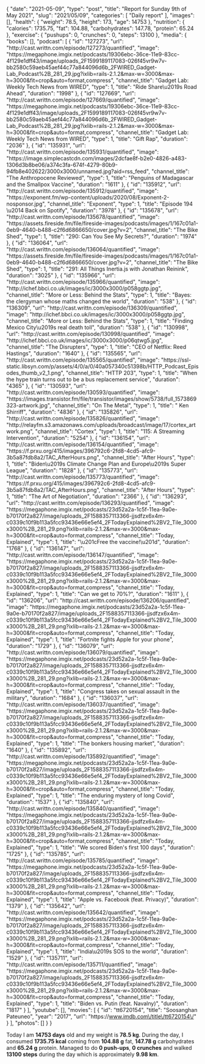 {
    "date": "2021-05-09",
    "type": "post",
    "title": "Report for Sunday 9th of May 2021",
    "slug": "2021\/05\/09",
    "categories": [
        "Daily report"
    ],
    "images": [],
    "health": {
        "weight": 78.5,
        "height": 173,
        "age": 14753
    },
    "nutrition": {
        "calories": 1735.75,
        "fat": 104.88,
        "carbohydrates": 147.78,
        "protein": 65.24
    },
    "exercise": {
        "pushups": 0,
        "crunches": 0,
        "steps": 13100
    },
    "media": {
        "books": [],
        "podcast": [
            {
                "id": "127273",
                "url": "http:\/\/cast.writtn.com\/episode\/127273\/quantified",
                "image": "https:\/\/megaphone.imgix.net\/podcasts\/19306ebc-36ce-11e9-83cc-4f129e1dff43\/image\/uploads_2F1599189117083-026f45vr9w7v-bb2580c59aeb45aef44c77a844096d6b_2FWIRED_Gadget-Lab_Podcast%2B_281_29.jpg?ixlib=rails-2.1.2&max-w=3000&max-h=3000&fit=crop&auto=format,compress",
                "channel_title": "Gadget Lab: Weekly Tech News from WIRED",
                "type": 1,
                "title": "Ride Share\u2019s Road Ahead",
                "duration": "1998"
            },
            {
                "id": "127669",
                "url": "http:\/\/cast.writtn.com\/episode\/127669\/quantified",
                "image": "https:\/\/megaphone.imgix.net\/podcasts\/19306ebc-36ce-11e9-83cc-4f129e1dff43\/image\/uploads_2F1599189117083-026f45vr9w7v-bb2580c59aeb45aef44c77a844096d6b_2FWIRED_Gadget-Lab_Podcast%2B_281_29.jpg?ixlib=rails-2.1.2&max-w=3000&max-h=3000&fit=crop&auto=format,compress",
                "channel_title": "Gadget Lab: Weekly Tech News from WIRED",
                "type": 1,
                "title": "Gift Rap",
                "duration": "2036"
            },
            {
                "id": "135931",
                "url": "http:\/\/cast.writtn.com\/episode\/135931\/quantified",
                "image": "https:\/\/image.simplecastcdn.com\/images\/2dcfae8f-b2e0-4826-a483-1306d3b8be06\/a374c3fa-674f-4279-80b9-94fb8e402622\/3000x3000\/unnamed.jpg?aid=rss_feed",
                "channel_title": "The Anthropocene Reviewed",
                "type": 1,
                "title": "Penguins of Madagascar and the Smallpox Vaccine",
                "duration": "1611"
            },
            {
                "id": "135912",
                "url": "http:\/\/cast.writtn.com\/episode\/135912\/quantified",
                "image": "https:\/\/exponent.fm\/wp-content\/uploads\/2020\/08\/Exponent-2-nosponsor.jpg",
                "channel_title": "Exponent",
                "type": 1,
                "title": "Episode 194 \u2014 Back on Spotify",
                "duration": "3978"
            },
            {
                "id": "135678",
                "url": "http:\/\/cast.writtn.com\/episode\/135678\/quantified",
                "image": "https:\/\/assets.fireside.fm\/file\/fireside-images\/podcasts\/images\/1\/167c01a1-0eb9-4640-b488-c2f6d6866650\/cover.jpg?v=2",
                "channel_title": "The Bike Shed",
                "type": 1,
                "title": "290: Can You See My Secrets?",
                "duration": "1974"
            },
            {
                "id": "136064",
                "url": "http:\/\/cast.writtn.com\/episode\/136064\/quantified",
                "image": "https:\/\/assets.fireside.fm\/file\/fireside-images\/podcasts\/images\/1\/167c01a1-0eb9-4640-b488-c2f6d6866650\/cover.jpg?v=2",
                "channel_title": "The Bike Shed",
                "type": 1,
                "title": "291: All Things Inertia.js with Jonathan Reinink",
                "duration": "3025"
            },
            {
                "id": "135966",
                "url": "http:\/\/cast.writtn.com\/episode\/135966\/quantified",
                "image": "http:\/\/ichef.bbci.co.uk\/images\/ic\/3000x3000\/p058ggtp.jpg",
                "channel_title": "More or Less: Behind the Stats",
                "type": 1,
                "title": "Bayes: the clergyman whose maths changed the world",
                "duration": "538"
            },
            {
                "id": "136309",
                "url": "http:\/\/cast.writtn.com\/episode\/136309\/quantified",
                "image": "http:\/\/ichef.bbci.co.uk\/images\/ic\/3000x3000\/p058ggtp.jpg",
                "channel_title": "More or Less: Behind the Stats",
                "type": 1,
                "title": "Finding Mexico City\u2019s real death toll",
                "duration": "538"
            },
            {
                "id": "130998",
                "url": "http:\/\/cast.writtn.com\/episode\/130998\/quantified",
                "image": "http:\/\/ichef.bbci.co.uk\/images\/ic\/3000x3000\/p06qtwg5.jpg",
                "channel_title": "The Disrupters",
                "type": 1,
                "title": "CEO of Netflix:  Reed Hastings",
                "duration": "1640"
            },
            {
                "id": "135565",
                "url": "http:\/\/cast.writtn.com\/episode\/135565\/quantified",
                "image": "https:\/\/ssl-static.libsyn.com\/p\/assets\/4\/0\/a\/0\/40a057340c51398b\/HTTP_Podcast_Episodes_thumb_v2_1.png",
                "channel_title": "HTTP 203",
                "type": 1,
                "title": "When the hype train turns out to be a bus replacement service",
                "duration": "4365"
            },
            {
                "id": "130593",
                "url": "http:\/\/cast.writtn.com\/episode\/130593\/quantified",
                "image": "https:\/\/images.transistor.fm\/file\/transistor\/images\/show\/5738\/full_1573869323-artwork.jpg",
                "channel_title": "On The Metal",
                "type": 1,
                "title": " Ken Shirriff",
                "duration": "4836"
            },
            {
                "id": "135826",
                "url": "http:\/\/cast.writtn.com\/episode\/135826\/quantified",
                "image": "http:\/\/relayfm.s3.amazonaws.com\/uploads\/broadcast\/image\/17\/cortex_artwork.png",
                "channel_title": "Cortex",
                "type": 1,
                "title": "115: A Streaming Intervention",
                "duration": "5254"
            },
            {
                "id": "136154",
                "url": "http:\/\/cast.writtn.com\/episode\/136154\/quantified",
                "image": "https:\/\/f.prxu.org\/415\/images\/396792c6-2fd8-4cd5-afc9-3b5a87fdb8a2\/TAC_AfterHours.png",
                "channel_title": "After Hours",
                "type": 1,
                "title": "Biden\u2019s Climate Change Plan and Europe\u2019s Super League",
                "duration": "1828"
            },
            {
                "id": "135773",
                "url": "http:\/\/cast.writtn.com\/episode\/135773\/quantified",
                "image": "https:\/\/f.prxu.org\/415\/images\/396792c6-2fd8-4cd5-afc9-3b5a87fdb8a2\/TAC_AfterHours.png",
                "channel_title": "After Hours",
                "type": 1,
                "title": "The Art of Negotiation",
                "duration": "2366"
            },
            {
                "id": "136293",
                "url": "http:\/\/cast.writtn.com\/episode\/136293\/quantified",
                "image": "https:\/\/megaphone.imgix.net\/podcasts\/23d52a2a-1c5f-11ea-9a0e-b70170f2a827\/image\/uploads_2F1588357113366-jjsdfzx6x4m-c0339c10f9b113a5fcc93436e66e5ef4_2FTodayExplained%2BV2_Tile_3000x3000%2B_281_29.png?ixlib=rails-2.1.2&max-w=3000&max-h=3000&fit=crop&auto=format,compress",
                "channel_title": "Today, Explained",
                "type": 1,
                "title": "\u201cFree the vaccine!\u201d",
                "duration": "1768"
            },
            {
                "id": "136147",
                "url": "http:\/\/cast.writtn.com\/episode\/136147\/quantified",
                "image": "https:\/\/megaphone.imgix.net\/podcasts\/23d52a2a-1c5f-11ea-9a0e-b70170f2a827\/image\/uploads_2F1588357113366-jjsdfzx6x4m-c0339c10f9b113a5fcc93436e66e5ef4_2FTodayExplained%2BV2_Tile_3000x3000%2B_281_29.png?ixlib=rails-2.1.2&max-w=3000&max-h=3000&fit=crop&auto=format,compress",
                "channel_title": "Today, Explained",
                "type": 1,
                "title": "Can we get to 70%?",
                "duration": "1611"
            },
            {
                "id": "136206",
                "url": "http:\/\/cast.writtn.com\/episode\/136206\/quantified",
                "image": "https:\/\/megaphone.imgix.net\/podcasts\/23d52a2a-1c5f-11ea-9a0e-b70170f2a827\/image\/uploads_2F1588357113366-jjsdfzx6x4m-c0339c10f9b113a5fcc93436e66e5ef4_2FTodayExplained%2BV2_Tile_3000x3000%2B_281_29.png?ixlib=rails-2.1.2&max-w=3000&max-h=3000&fit=crop&auto=format,compress",
                "channel_title": "Today, Explained",
                "type": 1,
                "title": "Fortnite fights Apple for your phone",
                "duration": "1729"
            },
            {
                "id": "136079",
                "url": "http:\/\/cast.writtn.com\/episode\/136079\/quantified",
                "image": "https:\/\/megaphone.imgix.net\/podcasts\/23d52a2a-1c5f-11ea-9a0e-b70170f2a827\/image\/uploads_2F1588357113366-jjsdfzx6x4m-c0339c10f9b113a5fcc93436e66e5ef4_2FTodayExplained%2BV2_Tile_3000x3000%2B_281_29.png?ixlib=rails-2.1.2&max-w=3000&max-h=3000&fit=crop&auto=format,compress",
                "channel_title": "Today, Explained",
                "type": 1,
                "title": "Congress takes on sexual assault in the military",
                "duration": "1684"
            },
            {
                "id": "136037",
                "url": "http:\/\/cast.writtn.com\/episode\/136037\/quantified",
                "image": "https:\/\/megaphone.imgix.net\/podcasts\/23d52a2a-1c5f-11ea-9a0e-b70170f2a827\/image\/uploads_2F1588357113366-jjsdfzx6x4m-c0339c10f9b113a5fcc93436e66e5ef4_2FTodayExplained%2BV2_Tile_3000x3000%2B_281_29.png?ixlib=rails-2.1.2&max-w=3000&max-h=3000&fit=crop&auto=format,compress",
                "channel_title": "Today, Explained",
                "type": 1,
                "title": "The bonkers housing market",
                "duration": "1640"
            },
            {
                "id": "135892",
                "url": "http:\/\/cast.writtn.com\/episode\/135892\/quantified",
                "image": "https:\/\/megaphone.imgix.net\/podcasts\/23d52a2a-1c5f-11ea-9a0e-b70170f2a827\/image\/uploads_2F1588357113366-jjsdfzx6x4m-c0339c10f9b113a5fcc93436e66e5ef4_2FTodayExplained%2BV2_Tile_3000x3000%2B_281_29.png?ixlib=rails-2.1.2&max-w=3000&max-h=3000&fit=crop&auto=format,compress",
                "channel_title": "Today, Explained",
                "type": 1,
                "title": "The enduring mystery of long Covid",
                "duration": "1537"
            },
            {
                "id": "135840",
                "url": "http:\/\/cast.writtn.com\/episode\/135840\/quantified",
                "image": "https:\/\/megaphone.imgix.net\/podcasts\/23d52a2a-1c5f-11ea-9a0e-b70170f2a827\/image\/uploads_2F1588357113366-jjsdfzx6x4m-c0339c10f9b113a5fcc93436e66e5ef4_2FTodayExplained%2BV2_Tile_3000x3000%2B_281_29.png?ixlib=rails-2.1.2&max-w=3000&max-h=3000&fit=crop&auto=format,compress",
                "channel_title": "Today, Explained",
                "type": 1,
                "title": "We scored Biden's first 100 days",
                "duration": "1725"
            },
            {
                "id": "135785",
                "url": "http:\/\/cast.writtn.com\/episode\/135785\/quantified",
                "image": "https:\/\/megaphone.imgix.net\/podcasts\/23d52a2a-1c5f-11ea-9a0e-b70170f2a827\/image\/uploads_2F1588357113366-jjsdfzx6x4m-c0339c10f9b113a5fcc93436e66e5ef4_2FTodayExplained%2BV2_Tile_3000x3000%2B_281_29.png?ixlib=rails-2.1.2&max-w=3000&max-h=3000&fit=crop&auto=format,compress",
                "channel_title": "Today, Explained",
                "type": 1,
                "title": "Apple vs. Facebook (feat. Privacy)",
                "duration": "1379"
            },
            {
                "id": "135642",
                "url": "http:\/\/cast.writtn.com\/episode\/135642\/quantified",
                "image": "https:\/\/megaphone.imgix.net\/podcasts\/23d52a2a-1c5f-11ea-9a0e-b70170f2a827\/image\/uploads_2F1588357113366-jjsdfzx6x4m-c0339c10f9b113a5fcc93436e66e5ef4_2FTodayExplained%2BV2_Tile_3000x3000%2B_281_29.png?ixlib=rails-2.1.2&max-w=3000&max-h=3000&fit=crop&auto=format,compress",
                "channel_title": "Today, Explained",
                "type": 1,
                "title": "India\u2019s SOS to the world",
                "duration": "1529"
            },
            {
                "id": "135711",
                "url": "http:\/\/cast.writtn.com\/episode\/135711\/quantified",
                "image": "https:\/\/megaphone.imgix.net\/podcasts\/23d52a2a-1c5f-11ea-9a0e-b70170f2a827\/image\/uploads_2F1588357113366-jjsdfzx6x4m-c0339c10f9b113a5fcc93436e66e5ef4_2FTodayExplained%2BV2_Tile_3000x3000%2B_281_29.png?ixlib=rails-2.1.2&max-w=3000&max-h=3000&fit=crop&auto=format,compress",
                "channel_title": "Today, Explained",
                "type": 1,
                "title": "Biden vs. Putin (feat. Navalny)",
                "duration": "1817"
            }
        ],
        "youtube": [],
        "movies": [
            {
                "id": "tt6720154",
                "title": "Soosanghan Pateuneo",
                "year": "2017",
                "url": "https:\/\/www.imdb.com\/title\/tt6720154\/"
            }
        ],
        "photos": []
    }
}

Today I am <strong>14753 days</strong> old and my weight is <strong>78.5 kg</strong>. During the day, I consumed <strong>1735.75 kcal</strong> coming from <strong>104.88 g</strong> fat, <strong>147.78 g</strong> carbohydrates and <strong>65.24 g</strong> protein. Managed to do <strong>0 push-ups</strong>, <strong>0 crunches</strong> and walked <strong>13100 steps</strong> during the day which is approximately <strong>9.98 km</strong>.